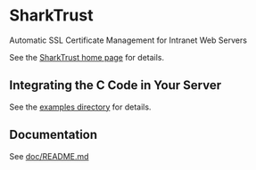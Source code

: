# SharkTrust
Automatic SSL Certificate Management for Intranet Web Servers

See the [SharkTrust home page](https://realtimelogic.com/services/SharkTrust/) for details.


<!--- Online test server is no longer online

## Initial Test

As an initial test and to get an understanding of how SharkTrust
works. Download the ready to use demo server with integrated
SharkTrust client. The pre-compiled example bundles the SharkTrust
client and the secure
[Minnow Server](https://realtimelogic.com/products/sharkssl/minnow-server/).
The certificate and private key are stored in memory only. The
private Zone Key embedded in the software uses the obfuscation
technique explained later. The ready to use Windows
executable simulates how your end users could use SharkTrust with
a hard coded SharkTrust registration key embedded inside the
executable. SharkTrust enables different use case scenarios and
embedding the registration in the executables/firmware is just one
of several options.

### HTTPS/SOCKS Proxy Users

The ready to use test server is not designed for networks requiring HTTPS/SOCKS Proxy connections!

### Download Ready To Use Test Server
Download and run the example: [examples/SharkTrustMinnow.exe](examples/SharkTrustMinnow.exe)

The registration key embedded in the example program is for the
portal (domain name) [https://equip.run/](https://equip.run/)

A new SharkTrust client must first register before it can
download a certificate and the certificate's private key. The
example program initially registers with the online portal, saves
the device key in the current directory, and waits for the online
portal to complete the certificate process. The following figure
shows the printouts from the example program when it initially
registers:

```
$ ./SharkTrust-Client
Local IP Addr: 192.168.1.108, hostname: RTL-LAB
Sending Command: Register
SharkTrust response 0 : Success
Our new device Key (X-Dev) E18720BBC998CC6107B2
Sending Command: GetCertificate
SharkTrust response 3 : Processing
Sleeping for 70 seconds .................................
Sending Command: GetCertificate
SharkTrust response 3 : Processing
Sleeping for 70 seconds .................................
Sending Command: GetCertificate
SharkTrust response 0 : Success
Certificate expires in 90 days
Saving certificate; length 3563
Saving certificate's private key; length 1675
Sending Command: GetDN
SharkTrust response 0 : Success
Your server URL: https://RTL-LAB.equip.run
Test DNS as follows: ping RTL-LAB.equip.run
```
**Figure 1: Printouts from The SharkTrustclient example program**

The online portal shows proof of domain ownership by
setting a TXT record for the sub-domain + domain name given to the
registered device. This process takes just over two minutes and the
client is designed to poll for the certificate every 70 seconds, as
can be seen from the above printouts.

After at least two minutes and when you see the text 'Your server
URL...', either enter this URL in the browser or navigate to
[https://equip.run/](https://equip.run/) and click the link shown in
the portal.

Note that the link provided in the portal expects the server to listen
on the default HTTPS port 443. Just add the HTTPS port number that the
server is listening on to the end of the URL should the link not work;
e.g. :9443.

You may have a type of DNS filtering that blocks the translation of
DNS names to internal IP addresses if the domain name is not
working. This must be turned off if you plan on using the domain name
designed for local use. Older browsers were susceptible to DNS
rebinding attacks, and blocking internal IP address translation helped
older browsers stay secure.

The following figure shows the printouts when the SharkTrust
client is restarted and when a device key (DEVICE.KEY) is found in
the current directory.

```
$ ./SharkTrust-Client
Local IP Addr: 192.168.1.108, hostname: RTL-LAB
Sending Command: GetCertificate
SharkTrust response 0 : Success
Certificate expires in 90 days
Saving certificate; length 3563
Saving certificate's private key; length 1675
Sending Command: GetDN
SharkTrust response 0 : Success
Your server URL: https://RTL-LAB.equip.run
Test DNS as follows: ping RTL-LAB.equip.run
```
**Figure 2: Re-starting the SharkTrust clientwhen the client is registered and when the online portal has prepared a certificate**

-->

## Integrating the C Code in Your Server

See the [examples directory](examples/README.md) for details.


## Documentation

See [doc/README.md](doc/README.md)

